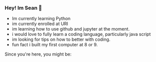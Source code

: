 ### Hey! Im Sean 👋
- Im currently learning Python
- im currently enrolled at URI
- im learning how to use github and jupyter at the moment.
- i would love to fully learn a coding language, particularly java script
- im looking for tips on how to better with coding.
- fun fact i built my first computer at 8 or 9.
<!--
**SeanDot/SeanDot** is a ✨ _special_ ✨ repository because its `README.md` (this file) appears on your GitHub profile.

Here are some ideas to get you started:

- 🔭 I’m currently working on ...
- 🌱 I’m currently learning ...
- 👯 I’m looking to collaborate on ...
- 🤔 I’m looking for help with ...
- 💬 Ask me about ...
- 📫 How to reach me: ...
- 😄 Pronouns: ...
- ⚡ Fun fact: ...
-
-# Profile Website

Welcome to my profile webiste, 
<!-- enter your target audience after the comma above -->

Since you're here, you might be: 
<!-- make a bulleted list of 3 fictional visitors to your site. Include a few detials about them that could impact how you design for them. For each visitor, assign a task or goal they have for visiting your profile website -->



